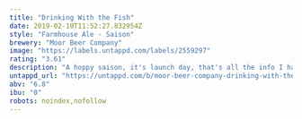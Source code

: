 ```yaml
---
title: "Drinking With the Fish"
date: 2019-02-10T11:52:27.832954Z
style: "Farmhouse Ale - Saison"
brewery: "Moor Beer Company"
image: "https://labels.untappd.com/labels/2559297"
rating: "3.61"
description: "A hoppy saison, it's launch day, that's all the info I have. "
untappd_url: "https://untappd.com/b/moor-beer-company-drinking-with-the-fish/2559297"
abv: "6.8"
ibu: "0"
robots: noindex,nofollow
---
```

